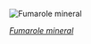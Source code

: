 
![Fumarole mineral](https://upload.wikimedia.org/wikipedia/commons/thumb/7/7b/Tazieffite_-_Mutnovsky_volcano%2C_Kamchatka%2C_Russia_%28Color_SEM%29.jpg/600px-Tazieffite_-_Mutnovsky_volcano%2C_Kamchatka%2C_Russia_%28Color_SEM%29.jpg)

*[Fumarole mineral](https://wikipedia.org/wiki/File:Tazieffite_-_Mutnovsky_volcano,_Kamchatka,_Russia_(Color_SEM).jpg)*
